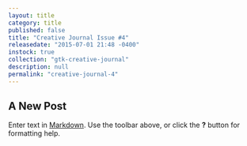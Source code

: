 ```yaml
---
layout: title
category: title
published: false
title: "Creative Journal Issue #4"
releasedate: "2015-07-01 21:48 -0400"
instock: true
collection: "gtk-creative-journal"
description: null
permalink: "creative-journal-4"
---
```


## A New Post

Enter text in [Markdown](http://daringfireball.net/projects/markdown/). Use the toolbar above, or click the **?** button for formatting help.
